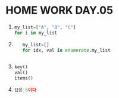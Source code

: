 # HOME WORK DAY.05



1. ```python
   my_list=["A", "B", "C"]
   for i in my_list
   ```

2. ```python
      my_list=[]
      for idx, val in enumerate.my_list
      ```
   ```

3. ```python
   key()
   val()
   items()
   ```

4. ```py
   답은 6이다
   ```



